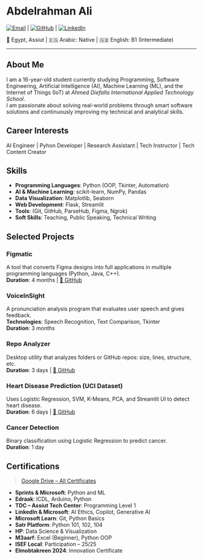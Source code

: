 # **Abdelrahman Ali**

[![Email](https://img.shields.io/badge/Gmail-D14836?logo=gmail&logoColor=white)](mailto:abdelrahman.ali.dev@gmail.com) | [![GitHub](https://img.shields.io/badge/GitHub-181717?logo=github&logoColor=white)](https://github.com/Mordekai66) | [![LinkedIn](https://img.shields.io/badge/LinkedIn-0A66C2?logo=linkedin&logoColor=white)](https://www.linkedin.com/in/abdelrahman-ali-dev-learn/)

📍 Egypt, Assiut | 🇪🇬 Arabic: Native | 🇬🇧 English: B1 (Intermediate)

---

## About Me

I am a 16-year-old student currently studying Programming, Software Engineering, Artificial Intelligence (AI), Machine Learning (ML), and the Internet of Things (IoT) at *Ahmed Diefalla International Applied Technology School*.  
I am passionate about solving real-world problems through smart software solutions and continuously improving my technical and analytical skills.

## Career Interests

AI Engineer | Pyhon Developer | Research Assistant | Tech Instructor | Tech Content Creator 

## Skills

- **Programming Languages**: Python (OOP, Tkinter, Automation)  
- **AI & Machine Learning**: scikit-learn, NumPy, Pandas  
- **Data Visualization**: Matplotlib, Seaborn  
- **Web Development**: Flask, Streamlit  
- **Tools**: (Git, GitHub, ParseHub, Figma, Ngrok)
- **Soft Skills**: Teaching, Public Speaking, Technical Writing

## Selected Projects

### Figmatic
A tool that converts Figma designs into full applications in multiple programming languages (Python, Java, C++).  
**Duration**: 4 months | [🔗 GitHub](https://github.com/Mordekai66/design2apps)

### VoiceInSight
A pronunciation analysis program that evaluates user speech and gives feedback.  
**Technologies**: Speech Recognition, Text Comparison, Tkinter  
**Duration**: 3 months

### Repo Analyzer
Desktop utility that analyzes folders or GitHub repos: size, lines, structure, etc.  
**Duration**: 3 days | [🔗 GitHub](https://github.com/Mordekai66/repo-analyzer)

### Heart Disease Prediction (UCI Dataset)
Uses Logistic Regression, SVM, K-Means, PCA, and Streamlit UI to detect heart disease.  
**Duration**: 6 days | [🔗 GitHub](https://github.com/Mordekai66/Heart-Disease-UCI)

### Cancer Detection
Binary classification using Logistic Regression to predict cancer.  
**Duration**: 1 day

## Certifications

> [Google Drive – All Certificates](https://drive.google.com/drive/u/5/folders/1ldaGqfN9jnVBiqE04n99f0pKNy9VZer0?usp=sharing)

- **Sprints & Microsoft**: Python and ML  
- **Edraak**: ICDL, Arduino, Python  
- **TDC – Assiut Tech Center**: Programming Level 1  
- **LinkedIn & Microsoft**: AI Ethics, Copilot, Generative AI  
- **Microsoft Learn**: Git, Python Basics  
- **Satr Platform**: Python 101, 102, 104  
- **HP**: Data Science & Visualization  
- **M3aarf**: Excel (Beginner), Python OOP  
- **ISEF Local**: Participation – 25/25  
- **Elmobtakreen 2024**: Innovation Certificate
